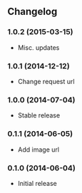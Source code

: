 ## Changelog

### 1.0.2 (2015-03-15)

* Misc. updates

### 1.0.1 (2014-12-12)

* Change request url

### 1.0.0 (2014-07-04)

* Stable release

### 0.1.1 (2014-06-05)

* Add image url

### 0.1.0 (2014-06-04)

* Initial release